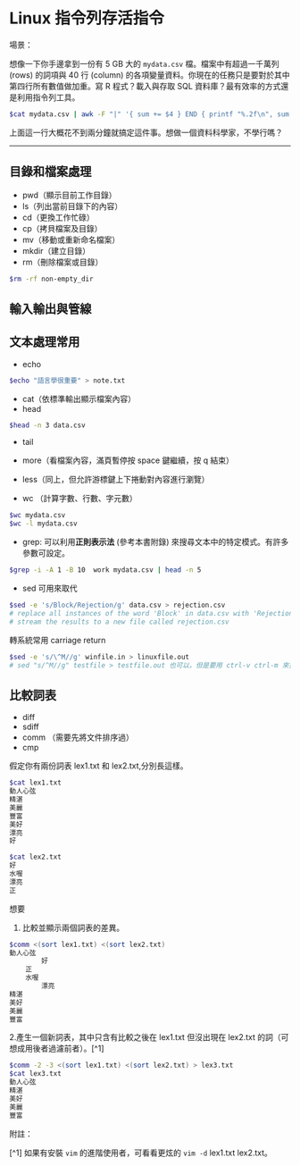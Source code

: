 # Linux 指令列存活指令

場景：

想像一下你手邊拿到一份有 5 GB 大的 `mydata.csv` 檔。檔案中有超過一千萬列 (rows) 的詞項與 40 行 (column) 的各項變量資料。你現在的任務只是要對於其中第四行所有數值做加重。寫 R 程式？載入與存取 SQL 資料庫？最有效率的方式還是利用指令列工具。

```bash
$cat mydata.csv | awk -F "|" '{ sum += $4 } END { printf "%.2f\n", sum }'
```
上面這一行大概花不到兩分鐘就搞定這件事。想做一個資料科學家，不學行嗎？


------
## 目錄和檔案處理
- pwd（顯示目前工作目錄）
- ls（列出當前目錄下的內容）
- cd（更換工作忙碌）
- cp（拷貝檔案及目錄）
- mv（移動或重新命名檔案）
- mkdir（建立目錄）
- rm（刪除檔案或目錄）

```bash
$rm -rf non-empty_dir
```

## 輸入輸出與管線



## 文本處理常用

- echo

```bash
$echo "語言學很重要" > note.txt
```
- cat（依標準輸出顯示檔案內容）
- head

```bash
$head -n 3 data.csv
```
- tail
- more（看檔案內容，滿頁暫停按 space 鍵繼續，按 q 結束）
- less（同上，但允許游標鍵上下捲動對內容進行瀏覽）

- wc （計算字數、行數、字元數）

```bash
$wc mydata.csv
$wc -l mydata.csv
```
- grep: 可以利用**正則表示法** (參考本書附錄) 來搜尋文本中的特定模式。有許多參數可設定。

```bash
$grep -i -A 1 -B 10  work mydata.csv | head -n 5
```

- sed
可用來取代

```bash
$sed -e 's/Block/Rejection/g' data.csv > rejection.csv
# replace all instances of the word 'Block' in data.csv with 'Rejection'
# stream the results to a new file called rejection.csv
```

轉系統常用
carriage return

```bash
$sed -e 's/\^M//g' winfile.in > linuxfile.out
# sed "s/^M//g" testfile > testfile.out 也可以，但是要用 ctrl-v ctrl-m 來打出^ 
```
## 比較詞表

- diff
- sdiff
- comm （需要先將文件排序過）
- cmp

假定你有兩份詞表 lex1.txt 和 lex2.txt,分別長這樣。

```bash
$cat lex1.txt
動人心弦
精湛
美麗
豐富
美好
漂亮
好

$cat lex2.txt
好
水喔
漂亮
正

```

想要
1. 比較並顯示兩個詞表的差異。

```bash
$comm <(sort lex1.txt) <(sort lex2.txt)
動人心弦
		好
	正
	水喔
		漂亮
精湛
美好
美麗
豐富

```

2.產生一個新詞表，其中只含有比較之後在 lex1.txt 但沒出現在 lex2.txt 的詞（可想成用後者過濾前者）。[^1] 



```bash
$comm -2 -3 <(sort lex1.txt) <(sort lex2.txt) > lex3.txt
$cat lex3.txt
動人心弦
精湛
美好
美麗
豐富
```




附註：

[^1] 如果有安裝 `vim` 的進階使用者，可看看更炫的 `vim -d` lex1.txt lex2.txt。
